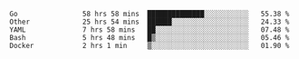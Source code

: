 <!--START_SECTION:waka-->

```text
Go                58 hrs 58 mins  ██████████████░░░░░░░░░░░   55.38 %
Other             25 hrs 54 mins  ██████░░░░░░░░░░░░░░░░░░░   24.33 %
YAML              7 hrs 58 mins   ██░░░░░░░░░░░░░░░░░░░░░░░   07.48 %
Bash              5 hrs 48 mins   █▒░░░░░░░░░░░░░░░░░░░░░░░   05.46 %
Docker            2 hrs 1 min     ▒░░░░░░░░░░░░░░░░░░░░░░░░   01.90 %
```

<!--END_SECTION:waka-->
